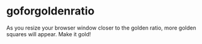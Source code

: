 goforgoldenratio
=========

As you resize your browser window closer to the golden ratio, more golden squares will appear. Make it gold! 
